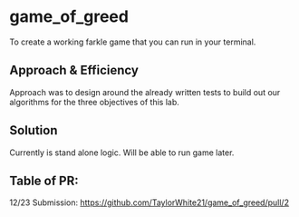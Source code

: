# game_of_greed
To create a working farkle game that you can run in your terminal.

## Approach & Efficiency
Approach was to design around the already written tests to build out our algorithms for the three objectives of this lab.

## Solution
Currently is stand alone logic. Will be able to run game later.

## Table of PR:
12/23 Submission: https://github.com/TaylorWhite21/game_of_greed/pull/2
